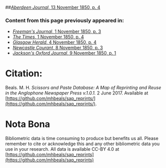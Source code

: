 ##[*Aberdeen Journal*, 13 November 1850, p. 4](https://mhbeals.github.io/sap_html/Aberdeen-Journal/Aberdeen-Journal-13-November-1850-p-4)

### Content from this page previously appeared in:
+ [*Freeman's Journal*, 1 November 1850, p. 3](https://mhbeals.github.io/sap_html/Freeman's-Journal/Freeman's-Journal-1-November-1850-p-3)
+ [*The Times*, 1 November 1850, p. 4](https://mhbeals.github.io/sap_html/The-Times/The-Times-1-November-1850-p-4)
+ [*Glasgow Herald*, 4 November 1850, p. 4](https://mhbeals.github.io/sap_html/Glasgow-Herald/Glasgow-Herald-4-November-1850-p-4)
+ [*Newcastle Courant*, 8 November 1850, p. 3](https://mhbeals.github.io/sap_html/Newcastle-Courant/Newcastle-Courant-8-November-1850-p-3)
+ [*Jackson's Oxford Journal*, 9 November 1850, p. 1](https://mhbeals.github.io/sap_html/Jackson's-Oxford-Journal/Jackson's-Oxford-Journal-9-November-1850-p-1)
                    
# Citation: 

Beals. M. H. *Scissors and Paste Database: A Map of Reprinting and Reuse in the Anglophone Newspaper Press v.1.0.1.* 2 June 2017. Available at [https://github.com/mhbeals/sap_reprints/](https://github.com/mhbeals/sap_reprints/). 
                    
# Nota Bona

Bibliometric data is time consuming to produce but benefits us all. Please remember to cite or acknowledge this and any other bibliometric data you use in your research. All data is available CC-BY 4.0 at [https://github.com/mhbeals/sap_reprints](https://github.com/mhbeals/sap_reprints)